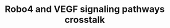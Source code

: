 ---
annotations:
- id: PW:0000204
  parent: signaling pathway
  type: Pathway Ontology
  value: Notch signaling pathway
- id: PW:0000004
  parent: regulatory pathway
  type: Pathway Ontology
  value: regulatory pathway
authors:
- AARandCo
- Mkutmon
- Khanspers
- Eweitz
description: 'This pathway is based on Figure 2 of "Robo4: a guidance receptor that
  regulates angiogenesis." (http://www.ncbi.nlm.nih.gov/pmc/articles/PMC2637482/).
  The gene Robo4 plays a role in regulating vascular stability in mice. Robo4 inhibits
  the gene Notch1, which regulates tip cell formation, in order to create more tip
  cells. Robo4 also inhibits cell migration, decreasing vessel complexity. The combination
  of Slit2 and Robo4 inhibits the activation of Src by VEGF-165 and VEGFR2. This inhibition
  reduces vascular leakage of Evans Blue from retinal blood vessels. More experimentation
  is necessary to determine whether Robo4 will inhibit other members of the Src family.'
last-edited: 2021-05-23
organisms:
- Mus musculus
redirect_from:
- /index.php/Pathway:WP3864
- /instance/WP3864
- /instance/WP3864_rr117939
revision: r117939
schema-jsonld:
- '@context': https://schema.org/
  '@id': https://wikipathways.github.io/pathways/WP3864.html
  '@type': Dataset
  creator:
    '@type': Organization
    name: WikiPathways
  description: 'This pathway is based on Figure 2 of "Robo4: a guidance receptor that
    regulates angiogenesis." (http://www.ncbi.nlm.nih.gov/pmc/articles/PMC2637482/).
    The gene Robo4 plays a role in regulating vascular stability in mice. Robo4 inhibits
    the gene Notch1, which regulates tip cell formation, in order to create more tip
    cells. Robo4 also inhibits cell migration, decreasing vessel complexity. The combination
    of Slit2 and Robo4 inhibits the activation of Src by VEGF-165 and VEGFR2. This
    inhibition reduces vascular leakage of Evans Blue from retinal blood vessels.
    More experimentation is necessary to determine whether Robo4 will inhibit other
    members of the Src family.'
  keywords:
  - Rac1
  - Robo4
  - Slit2
  - Src
  - VEGFR2
  - Vegfa
  license: CC0
  name: Robo4 and VEGF signaling pathways crosstalk
seo: CreativeWork
title: Robo4 and VEGF signaling pathways crosstalk
wpid: WP3864
---